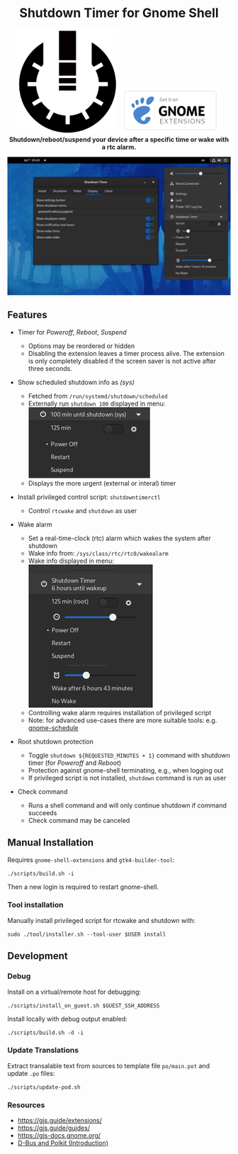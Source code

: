 <h1 align="center">Shutdown Timer for Gnome Shell</h1>
<p align="center">
  <img alt="Shutdown Timer Icon" width="228" src="bin/icon.svg"/>
  <a href="https://extensions.gnome.org/extension/4372/shutdowntimer/">
    <img alt="Get it on GNOME Extensions" width="228" src="https://raw.githubusercontent.com/andyholmes/gnome-shell-extensions-badge/master/get-it-on-ego.svg?sanitize=true"/>
  </a>
  <br/>
  <b>Shutdown/reboot/suspend your device after a specific time or wake with a rtc alarm.</b>
</p>

![Screenshot](bin/screenshot.png)

## Features
- Timer for *Poweroff*, *Reboot*, *Suspend* 
  - Options may be reordered or hidden
  - Disabling the extension leaves a timer process alive. The extension is only completely disabled if the screen saver is not active after three seconds.

- Show scheduled shutdown info as *(sys)*
  - Fetched from `/run/systemd/shutdown/scheduled` 
  - Externally run `shutdown 100` displayed in menu: <br/>![externalScheduleMenu](bin/externalScheduleFeature.png)
  - Displays the more urgent (external or interal) timer 

- Install privileged control script: `shutdowntimerctl`
  - Control `rtcwake` and `shutdown` as user

- Wake alarm
  - Set a real-time-clock (rtc) alarm which wakes the system after shutdown
  - Wake info from: `/sys/class/rtc/rtc0/wakealarm`
  - Wake info displayed in menu: <br/>![wakeInfoMenu](bin/wakeInfoFeature.png)
  - Controlling wake alarm requires installation of privileged script
  - Note: for advanced use-cases there are more suitable tools: e.g. [gnome-schedule](https://gitlab.gnome.org/GNOME/gnome-schedule)

- Root shutdown protection
  - Toggle `shutdown ${REQUESTED_MINUTES + 1}` command with shutdown timer (for *Poweroff* and *Reboot*)
  - Protection against gnome-shell terminating, e.g., when logging out
  - If privileged script is not installed, `shutdown` command is run as user

- Check command
  - Runs a shell command and will only continue shutdown if command succeeds
  - Check command may be canceled

## Manual Installation

Requires `gnome-shell-extensions` and `gtk4-builder-tool`:
```(shell)
./scripts/build.sh -i
```
Then a new login is required to restart gnome-shell.

### Tool installation
Manually install privileged script for rtcwake and shutdown with:
```(shell)
sudo ./tool/installer.sh --tool-user $USER install
```

## Development
### Debug
Install on a virtual/remote host for debugging:
```(shell)
./scripts/install_on_guest.sh $GUEST_SSH_ADDRESS
```
Install locally with debug output enabled:
```(shell)
./scripts/build.sh -d -i
```

### Update Translations
Extract transalable text from sources to template file `po/main.pot` and update `.po` files:
```(shell)
./scripts/update-pod.sh
```

### Resources
- https://gjs.guide/extensions/
- https://gjs.guide/guides/
- https://gjs-docs.gnome.org/
- [D-Bus and Polkit (Introduction)](https://venam.nixers.net/blog/unix/2020/07/06/dbus-polkit.html)

